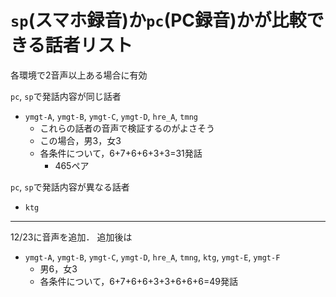 # `sp`(スマホ録音)か`pc`(PC録音)かが比較できる話者リスト
各環境で2音声以上ある場合に有効

`pc`, `sp`で発話内容が同じ話者
- `ymgt-A`, `ymgt-B`, `ymgt-C`, `ymgt-D`, `hre_A`, `tmng`
  - これらの話者の音声で検証するのがよさそう
  - この場合，男3，女3
  - 各条件について，6+7+6+6+3+3=31発話
    - 465ペア

`pc`, `sp`で発話内容が異なる話者
- `ktg`

---
12/23に音声を追加．
追加後は
- `ymgt-A`, `ymgt-B`, `ymgt-C`, `ymgt-D`, `hre_A`, `tmng`, `ktg`, `ymgt-E`, `ymgt-F`
  - 男6，女3
  - 各条件について，6+7+6+6+3+3+6+6+6=49発話